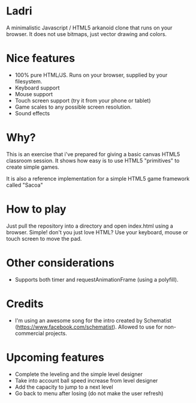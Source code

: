 # Ladri
A minimalistic Javascript / HTML5 arkanoid clone that runs on your browser. It does not
use bitmaps, just vector drawing and colors.

# Nice features

* 100% pure HTML/JS. Runs on your browser, supplied by your filesystem.
* Keyboard support
* Mouse support
* Touch screen support (try it from your phone or tablet)
* Game scales to any possible screen resolution.
* Sound effects

# Why?
This is an exercise that i've prepared for giving a basic canvas HTML5 classroom session. It shows how easy is to use
HTML5 "primitives" to create simple games.

It is also a reference implementation for a simple HTML5 game framework called "Sacoa"

# How to play
Just pull the repository into a directory and open index.html using a browser. Simple! don't you just love HTML?
Use your keyboard, mouse or touch screen to move the pad.

# Other considerations

* Supports both timer and requestAnimationFrame (using a polyfill).

# Credits

* I'm using an awesome song for the intro created by Schematist (https://www.facebook.com/schematist). Allowed to use for non-commercial projects.

# Upcoming features

* Complete the leveling and the simple level designer
* Take into account ball speed increase from level designer
* Add the capacity to jump to a next level
* Go back to menu after losing (do not make the user refresh)